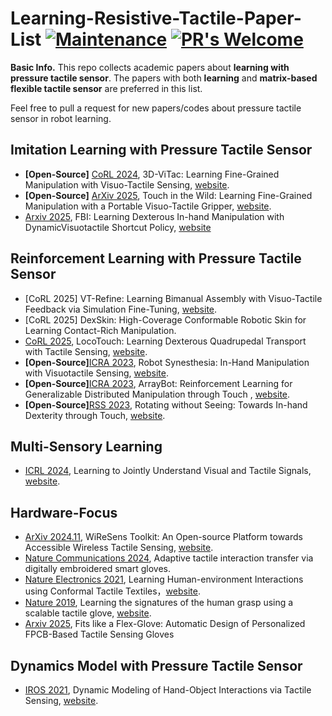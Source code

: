 # Learning-Resistive-Tactile-Paper-List [![Maintenance](https://img.shields.io/badge/Maintained%3F-yes-green.svg)](https://GitHub.com/Naereen/StrapDown.js/graphs/commit-activity) [![PR's Welcome](https://img.shields.io/badge/PRs-welcome-brightgreen.svg?style=flat)](http://makeapullrequest.com)

**Basic Info.** This repo collects academic papers about **learning with pressure tactile sensor**. The papers with both **learning** and **matrix-based flexible tactile sensor** are preferred in this list. 

Feel free to pull a request for new papers/codes about pressure tactile sensor in robot learning.

## Imitation Learning with Pressure Tactile Sensor
- **[Open-Source]** [CoRL 2024](https://arxiv.org/abs/2410.24091), 3D-ViTac: Learning Fine-Grained Manipulation with Visuo-Tactile Sensing, [website](https://binghao-huang.github.io/3D-ViTac/).
- **[Open-Source]** [ArXiv 2025](https://arxiv.org/abs/2507.15062), Touch in the Wild: Learning Fine-Grained Manipulation with a Portable Visuo-Tactile Gripper, [website](https://binghao-huang.github.io/touch_in_the_wild/).
- [Arxiv 2025](https://arxiv.org/abs/2508.14441), FBI: Learning Dexterous In-hand Manipulation with DynamicVisuotactile Shortcut Policy, [website](https://sites.google.com/view/dex-fbi)



## Reinforcement Learning with Pressure Tactile Sensor
- [CoRL 2025] VT-Refine: Learning Bimanual Assembly with Visuo-Tactile Feedback via Simulation Fine-Tuning, [website](https://binghao-huang.github.io/vt_refine/).
- [CoRL 2025] DexSkin: High-Coverage Conformable Robotic Skin for Learning Contact-Rich Manipulation.
- [CoRL 2025](https://arxiv.org/abs/2505.23175), LocoTouch: Learning Dexterous Quadrupedal Transport with Tactile Sensing, [website](https://linchangyi1.github.io/LocoTouch/).
- **[Open-Source]**[ICRA 2023](https://arxiv.org/abs/2312.01853), Robot Synesthesia: In-Hand Manipulation with Visuotactile Sensing, [website](https://yingyuan0414.github.io/visuotactile/).
- **[Open-Source]**[ICRA 2023](https://arxiv.org/abs/2306.16857), ArrayBot: Reinforcement Learning for Generalizable Distributed Manipulation through Touch
, [website](https://doublehan07.github.io/portfolio/arraybot/).
- **[Open-Source]**[RSS 2023](https://arxiv.org/abs/2303.10880), Rotating without Seeing: Towards In-hand Dexterity through Touch, [website](https://touchdexterity.github.io/).


## Multi-Sensory Learning
- [ICRL 2024](https://openreview.net/pdf?id=NtQqIcSbqv), Learning to Jointly Understand Visual and Tactile Signals, [website](https://sites.google.com/view/iclr-submission-force-vision/home?authuser=3).

## Hardware-Focus
- [ArXiv 2024.11](https://arxiv.org/abs/2412.00247), WiReSens Toolkit: An Open-source Platform towards Accessible Wireless Tactile Sensing, [website](https://touchdexterity.github.io/).
- [Nature Communications 2024](https://www.nature.com/articles/s41467-024-45059-8), Adaptive tactile interaction transfer via digitally embroidered smart gloves.
- [Nature Electronics 2021](https://www.nature.com/articles/s41928-021-00558-0), Learning Human-environment Interactions using Conformal Tactile Textiles，[website](https://senstextile.csail.mit.edu/).
- [Nature 2019](https://www.nature.com/articles/s41586-019-1234-z), Learning the signatures of the human grasp using a scalable tactile glove, [website](https://stag.csail.mit.edu/).
- [Arxiv 2025](https://arxiv.org/abs/2503.06349), Fits like a Flex-Glove: Automatic Design of Personalized FPCB-Based Tactile Sensing Gloves



## Dynamics Model with Pressure Tactile Sensor
- [IROS 2021](https://arxiv.org/abs/2109.04378), Dynamic Modeling of Hand-Object Interactions via Tactile Sensing, [website](https://phystouch.csail.mit.edu/).


